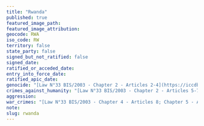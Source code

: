 ```yaml
---
title: "Rwanda"
published: true
featured_image_path:
featured_image_attribution:
geocode: RWA
iso_code: RW
territory: false
state_party: false
signed_but_not_ratified: false
signed_date:
ratified_or_acceded_date:
entry_into_force_date:
ratified_apic_date:
genocide: "[Law N°33 BIS/2003 - Chapter 2 - Articles 2-4](https://iccdb.hrlc.net/data/doc/592/keyword/46/)"
crimes_against_humanity: "[Law N°33 BIS/2003 - Chapter 2 - Articles 5-7](https://iccdb.hrlc.net/data/doc/592/keyword/13/)"
aggression:
war_crimes: "[Law N°33 BIS/2003 - Chapter 4 - Articles 8; Chapter 5 - Articles 14-16](https://iccdb.hrlc.net/data/doc/592/keyword/145/)"
note:
slug: rwanda
---
```

